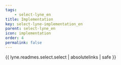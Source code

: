 ```yaml
---
tags: 
    - select-lyne_en
title: Implementation
key: select-lyne-implementation_en
parent: select-lyne_en
icon: implementation
order: 4
permalink: false  
---
```

{{ lyne.readmes.select.select | absolutelinks | safe }}


